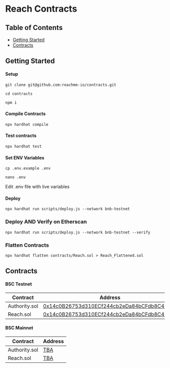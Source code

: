 # Reach Contracts

## Table of Contents
- [Getting Started](#getting-started)
- [Contracts](#contracts)

## Getting Started

#### Setup
```shell
git clone git@github.com:reachme-io/contracts.git
```

```shell
cd contracts
```

```shell
npm i
```

#### Compile Contracts

```shell
npx hardhat compile
```


#### Test contracts
```shell
npx hardhat test
```

#### Set ENV Variables

```shell
cp .env.example .env
```

```shell
nano .env
```

Edit .env file with live variables

#### Deploy

```shell
npx hardhat run scripts/deploy.js --network bnb-testnet
```

### Deploy AND Verify on Etherscan

```shell
npx hardhat run scripts/deploy.js --network bnb-testnet --verify
```

### Flatten Contracts
```shell
npx hardhat flatten contracts/Reach.sol > Reach_Flattened.sol
```

## Contracts

#### BSC Testnet

|       Contract    | Address |
|     ------------- | ------------- |
| Authority.sol  | [0x14c0B26753d310ECf244cb2eDa84bCFdb8C4Eb9b](https://testnet.bscscan.com/address/0x14c0B26753d310ECf244cb2eDa84bCFdb8C4Eb9b) |
| Reach.sol  | [0x14c0B26753d310ECf244cb2eDa84bCFdb8C4Eb9b](https://testnet.bscscan.com/address/0x14c0B26753d310ECf244cb2eDa84bCFdb8C4Eb9b) |


#### BSC Mainnet
 
|       Contract    | Address |
|     ------------- | ------------- |
| Authority.sol  | [TBA](https://bscscan.com/address/0x0000000000000000000000000000000000000000) |
| Reach.sol  | [TBA](https://bscscan.com/address/0x0000000000000000000000000000000000000000) |
